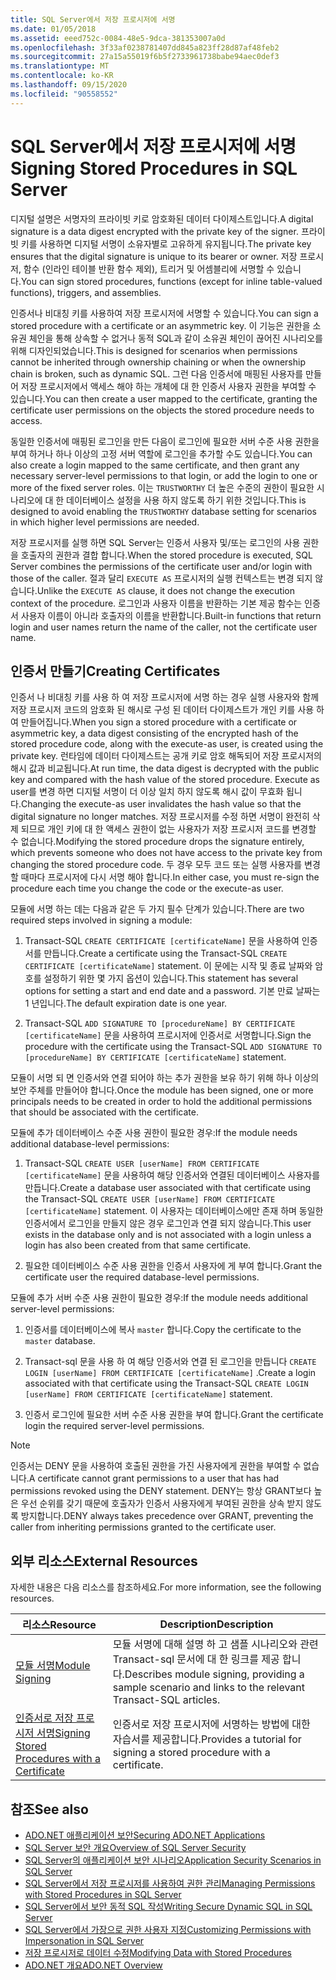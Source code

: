 ```yaml
---
title: SQL Server에서 저장 프로시저에 서명
ms.date: 01/05/2018
ms.assetid: eeed752c-0084-48e5-9dca-381353007a0d
ms.openlocfilehash: 3f33af0238781407dd845a823ff28d87af48feb2
ms.sourcegitcommit: 27a15a55019f6b5f2733961738babe94aec0def3
ms.translationtype: MT
ms.contentlocale: ko-KR
ms.lasthandoff: 09/15/2020
ms.locfileid: "90558552"
---
```

# <a name="signing-stored-procedures-in-sql-server"></a><span data-ttu-id="253b4-102">SQL Server에서 저장 프로시저에 서명</span><span class="sxs-lookup"><span data-stu-id="253b4-102">Signing Stored Procedures in SQL Server</span></span>

<span data-ttu-id="253b4-103">디지털 설명은 서명자의 프라이빗 키로 암호화된 데이터 다이제스트입니다.</span><span class="sxs-lookup"><span data-stu-id="253b4-103">A digital signature is a data digest encrypted with the private key of the signer.</span></span> <span data-ttu-id="253b4-104">프라이빗 키를 사용하면 디지털 서명이 소유자별로 고유하게 유지됩니다.</span><span class="sxs-lookup"><span data-stu-id="253b4-104">The private key ensures that the digital signature is unique to its bearer or owner.</span></span> <span data-ttu-id="253b4-105">저장 프로시저, 함수 (인라인 테이블 반환 함수 제외), 트리거 및 어셈블리에 서명할 수 있습니다.</span><span class="sxs-lookup"><span data-stu-id="253b4-105">You can sign stored procedures, functions (except for inline table-valued functions), triggers, and assemblies.</span></span>

<span data-ttu-id="253b4-106">인증서나 비대칭 키를 사용하여 저장 프로시저에 서명할 수 있습니다.</span><span class="sxs-lookup"><span data-stu-id="253b4-106">You can sign a stored procedure with a certificate or an asymmetric key.</span></span> <span data-ttu-id="253b4-107">이 기능은 권한을 소유권 체인을 통해 상속할 수 없거나 동적 SQL과 같이 소유권 체인이 끊어진 시나리오를 위해 디자인되었습니다.</span><span class="sxs-lookup"><span data-stu-id="253b4-107">This is designed for scenarios when permissions cannot be inherited through ownership chaining or when the ownership chain is broken, such as dynamic SQL.</span></span> <span data-ttu-id="253b4-108">그런 다음 인증서에 매핑된 사용자를 만들어 저장 프로시저에서 액세스 해야 하는 개체에 대 한 인증서 사용자 권한을 부여할 수 있습니다.</span><span class="sxs-lookup"><span data-stu-id="253b4-108">You can then create a user mapped to the certificate, granting the certificate user permissions on the objects the stored procedure needs to access.</span></span>

<span data-ttu-id="253b4-109">동일한 인증서에 매핑된 로그인을 만든 다음이 로그인에 필요한 서버 수준 사용 권한을 부여 하거나 하나 이상의 고정 서버 역할에 로그인을 추가할 수도 있습니다.</span><span class="sxs-lookup"><span data-stu-id="253b4-109">You can also create a login mapped to the same certificate, and then grant any necessary server-level permissions to that login, or add the login to one or more of the fixed server roles.</span></span> <span data-ttu-id="253b4-110">이는 `TRUSTWORTHY` 더 높은 수준의 권한이 필요한 시나리오에 대 한 데이터베이스 설정을 사용 하지 않도록 하기 위한 것입니다.</span><span class="sxs-lookup"><span data-stu-id="253b4-110">This is designed to avoid enabling the `TRUSTWORTHY` database setting for scenarios in which higher level permissions are needed.</span></span>

<span data-ttu-id="253b4-111">저장 프로시저를 실행 하면 SQL Server는 인증서 사용자 및/또는 로그인의 사용 권한을 호출자의 권한과 결합 합니다.</span><span class="sxs-lookup"><span data-stu-id="253b4-111">When the stored procedure is executed, SQL Server combines the permissions of the certificate user and/or login with those of the caller.</span></span> <span data-ttu-id="253b4-112">절과 달리 `EXECUTE AS` 프로시저의 실행 컨텍스트는 변경 되지 않습니다.</span><span class="sxs-lookup"><span data-stu-id="253b4-112">Unlike the `EXECUTE AS` clause, it does not change the execution context of the procedure.</span></span> <span data-ttu-id="253b4-113">로그인과 사용자 이름을 반환하는 기본 제공 함수는 인증서 사용자 이름이 아니라 호출자의 이름을 반환합니다.</span><span class="sxs-lookup"><span data-stu-id="253b4-113">Built-in functions that return login and user names return the name of the caller, not the certificate user name.</span></span>

## <a name="creating-certificates"></a><span data-ttu-id="253b4-114">인증서 만들기</span><span class="sxs-lookup"><span data-stu-id="253b4-114">Creating Certificates</span></span>

<span data-ttu-id="253b4-115">인증서 나 비대칭 키를 사용 하 여 저장 프로시저에 서명 하는 경우 실행 사용자와 함께 저장 프로시저 코드의 암호화 된 해시로 구성 된 데이터 다이제스트가 개인 키를 사용 하 여 만들어집니다.</span><span class="sxs-lookup"><span data-stu-id="253b4-115">When you sign a stored procedure with a certificate or asymmetric key, a data digest consisting of the encrypted hash of the stored procedure code, along with the execute-as user, is created using the private key.</span></span> <span data-ttu-id="253b4-116">런타임에 데이터 다이제스트는 공개 키로 암호 해독되어 저장 프로시저의 해시 값과 비교됩니다.</span><span class="sxs-lookup"><span data-stu-id="253b4-116">At run time, the data digest is decrypted with the public key and compared with the hash value of the stored procedure.</span></span> <span data-ttu-id="253b4-117">Execute as user를 변경 하면 디지털 서명이 더 이상 일치 하지 않도록 해시 값이 무효화 됩니다.</span><span class="sxs-lookup"><span data-stu-id="253b4-117">Changing the execute-as user invalidates the hash value so that the digital signature no longer matches.</span></span> <span data-ttu-id="253b4-118">저장 프로시저를 수정 하면 서명이 완전히 삭제 되므로 개인 키에 대 한 액세스 권한이 없는 사용자가 저장 프로시저 코드를 변경할 수 없습니다.</span><span class="sxs-lookup"><span data-stu-id="253b4-118">Modifying the stored procedure drops the signature entirely, which prevents someone who does not have access to the private key from changing the stored procedure code.</span></span> <span data-ttu-id="253b4-119">두 경우 모두 코드 또는 실행 사용자를 변경할 때마다 프로시저에 다시 서명 해야 합니다.</span><span class="sxs-lookup"><span data-stu-id="253b4-119">In either case, you must re-sign the procedure each time you change the code or the execute-as user.</span></span>

<span data-ttu-id="253b4-120">모듈에 서명 하는 데는 다음과 같은 두 가지 필수 단계가 있습니다.</span><span class="sxs-lookup"><span data-stu-id="253b4-120">There are two required steps involved in signing a module:</span></span>

1. <span data-ttu-id="253b4-121">Transact-SQL `CREATE CERTIFICATE [certificateName]` 문을 사용하여 인증서를 만듭니다.</span><span class="sxs-lookup"><span data-stu-id="253b4-121">Create a certificate using the Transact-SQL `CREATE CERTIFICATE [certificateName]` statement.</span></span> <span data-ttu-id="253b4-122">이 문에는 시작 및 종료 날짜와 암호를 설정하기 위한 몇 가지 옵션이 있습니다.</span><span class="sxs-lookup"><span data-stu-id="253b4-122">This statement has several options for setting a start and end date and a password.</span></span> <span data-ttu-id="253b4-123">기본 만료 날짜는 1 년입니다.</span><span class="sxs-lookup"><span data-stu-id="253b4-123">The default expiration date is one year.</span></span>

1. <span data-ttu-id="253b4-124">Transact-SQL `ADD SIGNATURE TO [procedureName] BY CERTIFICATE [certificateName]` 문을 사용하여 프로시저에 인증서로 서명합니다.</span><span class="sxs-lookup"><span data-stu-id="253b4-124">Sign the procedure with the certificate using the Transact-SQL `ADD SIGNATURE TO [procedureName] BY CERTIFICATE [certificateName]` statement.</span></span>

<span data-ttu-id="253b4-125">모듈이 서명 되 면 인증서와 연결 되어야 하는 추가 권한을 보유 하기 위해 하나 이상의 보안 주체를 만들어야 합니다.</span><span class="sxs-lookup"><span data-stu-id="253b4-125">Once the module has been signed, one or more principals needs to be created in order to hold the additional permissions that should be associated with the certificate.</span></span>

<span data-ttu-id="253b4-126">모듈에 추가 데이터베이스 수준 사용 권한이 필요한 경우:</span><span class="sxs-lookup"><span data-stu-id="253b4-126">If the module needs additional database-level permissions:</span></span>

1. <span data-ttu-id="253b4-127">Transact-SQL `CREATE USER [userName] FROM CERTIFICATE [certificateName]` 문을 사용하여 해당 인증서와 연결된 데이터베이스 사용자를 만듭니다.</span><span class="sxs-lookup"><span data-stu-id="253b4-127">Create a database user associated with that certificate using the Transact-SQL `CREATE USER [userName] FROM CERTIFICATE [certificateName]` statement.</span></span> <span data-ttu-id="253b4-128">이 사용자는 데이터베이스에만 존재 하며 동일한 인증서에서 로그인을 만들지 않은 경우 로그인과 연결 되지 않습니다.</span><span class="sxs-lookup"><span data-stu-id="253b4-128">This user exists in the database only and is not associated with a login unless a login has also been created from that same certificate.</span></span>

1. <span data-ttu-id="253b4-129">필요한 데이터베이스 수준 사용 권한을 인증서 사용자에 게 부여 합니다.</span><span class="sxs-lookup"><span data-stu-id="253b4-129">Grant the certificate user the required database-level permissions.</span></span>

<span data-ttu-id="253b4-130">모듈에 추가 서버 수준 사용 권한이 필요한 경우:</span><span class="sxs-lookup"><span data-stu-id="253b4-130">If the module needs additional server-level permissions:</span></span>

1. <span data-ttu-id="253b4-131">인증서를 데이터베이스에 복사 `master` 합니다.</span><span class="sxs-lookup"><span data-stu-id="253b4-131">Copy the certificate to the `master` database.</span></span>

1. <span data-ttu-id="253b4-132">Transact-sql 문을 사용 하 여 해당 인증서와 연결 된 로그인을 만듭니다 `CREATE LOGIN [userName] FROM CERTIFICATE [certificateName]` .</span><span class="sxs-lookup"><span data-stu-id="253b4-132">Create a login associated with that certificate using the Transact-SQL `CREATE LOGIN [userName] FROM CERTIFICATE [certificateName]` statement.</span></span>

1. <span data-ttu-id="253b4-133">인증서 로그인에 필요한 서버 수준 사용 권한을 부여 합니다.</span><span class="sxs-lookup"><span data-stu-id="253b4-133">Grant the certificate login the required server-level permissions.</span></span>

> [!NOTE]
> <span data-ttu-id="253b4-134">인증서는 DENY 문을 사용하여 호출된 권한을 가진 사용자에게 권한을 부여할 수 없습니다.</span><span class="sxs-lookup"><span data-stu-id="253b4-134">A certificate cannot grant permissions to a user that has had permissions revoked using the DENY statement.</span></span> <span data-ttu-id="253b4-135">DENY는 항상 GRANT보다 높은 우선 순위를 갖기 때문에 호출자가 인증서 사용자에게 부여된 권한을 상속 받지 않도록 방지합니다.</span><span class="sxs-lookup"><span data-stu-id="253b4-135">DENY always takes precedence over GRANT, preventing the caller from inheriting permissions granted to the certificate user.</span></span>

## <a name="external-resources"></a><span data-ttu-id="253b4-136">외부 리소스</span><span class="sxs-lookup"><span data-stu-id="253b4-136">External Resources</span></span>

<span data-ttu-id="253b4-137">자세한 내용은 다음 리소스를 참조하세요.</span><span class="sxs-lookup"><span data-stu-id="253b4-137">For more information, see the following resources.</span></span>

|<span data-ttu-id="253b4-138">리소스</span><span class="sxs-lookup"><span data-stu-id="253b4-138">Resource</span></span>|<span data-ttu-id="253b4-139">Description</span><span class="sxs-lookup"><span data-stu-id="253b4-139">Description</span></span>|
|--------------|-----------------|
|<span data-ttu-id="253b4-140">[모듈 서명](/previous-versions/sql/sql-server-2008/ms345102(v=sql.100))</span><span class="sxs-lookup"><span data-stu-id="253b4-140">[Module Signing](/previous-versions/sql/sql-server-2008/ms345102(v=sql.100))</span></span>|<span data-ttu-id="253b4-141">모듈 서명에 대해 설명 하 고 샘플 시나리오와 관련 Transact-sql 문서에 대 한 링크를 제공 합니다.</span><span class="sxs-lookup"><span data-stu-id="253b4-141">Describes module signing, providing a sample scenario and links to the relevant Transact-SQL articles.</span></span>|
|[<span data-ttu-id="253b4-142">인증서로 저장 프로시저 서명</span><span class="sxs-lookup"><span data-stu-id="253b4-142">Signing Stored Procedures with a Certificate</span></span>](/sql/relational-databases/tutorial-signing-stored-procedures-with-a-certificate)|<span data-ttu-id="253b4-143">인증서로 저장 프로시저에 서명하는 방법에 대한 자습서를 제공합니다.</span><span class="sxs-lookup"><span data-stu-id="253b4-143">Provides a tutorial for signing a stored procedure with a certificate.</span></span>|

## <a name="see-also"></a><span data-ttu-id="253b4-144">참조</span><span class="sxs-lookup"><span data-stu-id="253b4-144">See also</span></span>

- [<span data-ttu-id="253b4-145">ADO.NET 애플리케이션 보안</span><span class="sxs-lookup"><span data-stu-id="253b4-145">Securing ADO.NET Applications</span></span>](../securing-ado-net-applications.md)
- [<span data-ttu-id="253b4-146">SQL Server 보안 개요</span><span class="sxs-lookup"><span data-stu-id="253b4-146">Overview of SQL Server Security</span></span>](overview-of-sql-server-security.md)
- [<span data-ttu-id="253b4-147">SQL Server의 애플리케이션 보안 시나리오</span><span class="sxs-lookup"><span data-stu-id="253b4-147">Application Security Scenarios in SQL Server</span></span>](application-security-scenarios-in-sql-server.md)
- [<span data-ttu-id="253b4-148">SQL Server에서 저장 프로시저를 사용하여 권한 관리</span><span class="sxs-lookup"><span data-stu-id="253b4-148">Managing Permissions with Stored Procedures in SQL Server</span></span>](managing-permissions-with-stored-procedures-in-sql-server.md)
- [<span data-ttu-id="253b4-149">SQL Server에서 보안 동적 SQL 작성</span><span class="sxs-lookup"><span data-stu-id="253b4-149">Writing Secure Dynamic SQL in SQL Server</span></span>](writing-secure-dynamic-sql-in-sql-server.md)
- [<span data-ttu-id="253b4-150">SQL Server에서 가장으로 권한 사용자 지정</span><span class="sxs-lookup"><span data-stu-id="253b4-150">Customizing Permissions with Impersonation in SQL Server</span></span>](customizing-permissions-with-impersonation-in-sql-server.md)
- [<span data-ttu-id="253b4-151">저장 프로시저로 데이터 수정</span><span class="sxs-lookup"><span data-stu-id="253b4-151">Modifying Data with Stored Procedures</span></span>](../modifying-data-with-stored-procedures.md)
- [<span data-ttu-id="253b4-152">ADO.NET 개요</span><span class="sxs-lookup"><span data-stu-id="253b4-152">ADO.NET Overview</span></span>](../ado-net-overview.md)
